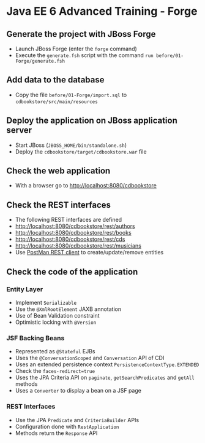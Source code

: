 # Java EE 6 Advanced Training - Forge

## Generate the project with JBoss Forge

* Launch JBoss Forge (enter the `forge` command)
* Execute the `generate.fsh` script with the command `run before/01-Forge/generate.fsh` 

## Add data to the database
 
* Copy the file `before/01-Forge/import.sql` to `cdbookstore/src/main/resources`

## Deploy the application on JBoss application server

* Start JBoss (`JBOSS_HOME/bin/standalone.sh`)
* Deploy the `cdbookstore/target/cdbookstore.war` file

## Check the web application

* With a browser go to [http://localhost:8080/cdbookstore]()

## Check the REST interfaces

* The following REST interfaces are defined
* [http://localhost:8080/cdbookstore/rest/authors]()
* [http://localhost:8080/cdbookstore/rest/books]()
* [http://localhost:8080/cdbookstore/rest/cds]()
* [http://localhost:8080/cdbookstore/rest/musicians]()
* Use [PostMan REST client](https://chrome.google.com/webstore/detail/postman-rest-client/fdmmgilgnpjigdojojpjoooidkmcomcm) to create/update/remove entities

## Check the code of the application

### Entity Layer

* Implement `Serializable` 
* Use the `@XmlRootElement` JAXB annotation
* Use of Bean Validation constraint
* Optimistic locking with `@Version` 

### JSF Backing Beans

* Represented as `@Stateful` EJBs
* Uses the `@ConversationScoped` and `Conversation` API of CDI
* Uses an extended persistence context `PersistenceContextType.EXTENDED`
* Check the `faces-redirect=true`
* Uses the JPA Criteria API on `paginate`, `getSearchPredicates` and `getAll` methods
* Uses a `Converter` to display a bean on a JSF page

### REST Interfaces

* Use the JPA `Predicate` and `CriteriaBuilder` APIs
* Configuration done with `RestApplication`
* Methods return the `Response` API
